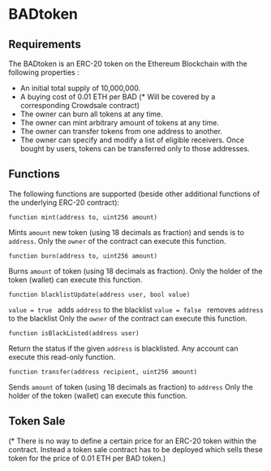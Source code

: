 # BADtoken

## Requirements
The BADtoken is an ERC-20 token on the Ethereum Blockchain with the following properties :

* An initial total supply of 10,000,000.
* A buying cost of 0.01 ETH per BAD (* Will be covered by a corresponding Crowdsale contract)
* The owner can burn all tokens at any time.
* The owner can mint arbitrary amount of tokens at any time.
* The owner can transfer tokens from one address to another.
* The owner can specify and modify a list of eligible receivers. Once bought by users, tokens can be transferred only to those addresses.

## Functions
The following functions are supported (beside other additional functions of the underlying ERC-20 contract):

`function mint(address to, uint256 amount)`

Mints `amount` new token (using 18 decimals as fraction) and sends is to `address`.
Only the `owner` of the contract can execute this function.

`function burn(address to, uint256 amount)`

Burns `amount` of token (using 18 decimals as fraction).
Only the holder of the token (wallet) can execute this function.

`function blacklistUpdate(address user, bool value)`

`value = true ` adds `address` to the blacklist
`value = false ` removes `address` to the blacklist
Only the `owner` of the contract can execute this function.

`function isBlackListed(address user)`

Return the status if the given `address` is blacklisted.
Any account can execute this read-only function.

`function transfer(address recipient, uint256 amount)`

Sends `amount` of token (using 18 decimals as fraction) to `address`
Only the holder of the token (wallet) can execute this function.

## Token Sale
(* There is no way to define a certain price for an ERC-20 token within the contract. Instead a token sale contract has to be deployed which sells these token for the price of 0.01 ETH per BAD token.)
